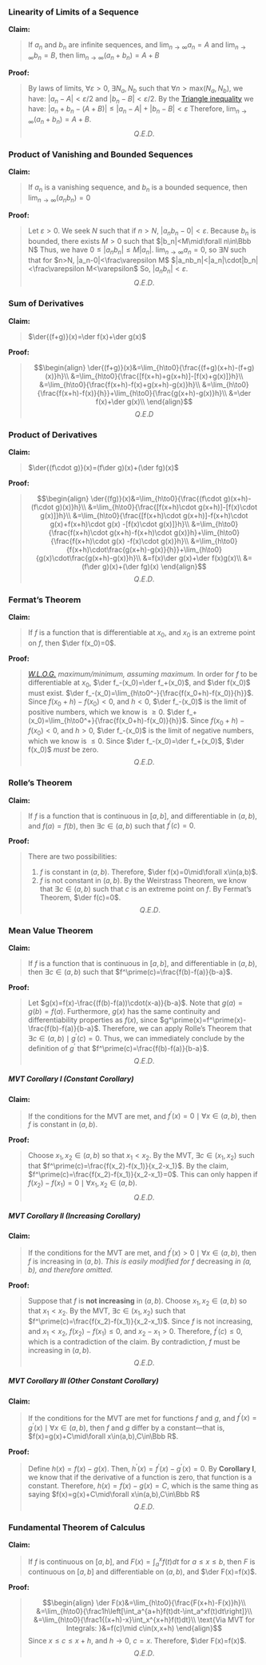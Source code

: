 $\newcommand{\der}[1]{{#1}^\prime}$
### Linearity of Limits of a Sequence
**Claim:**
> If $a_n$ and $b_n$ are infinite sequences, and $\lim_{n\to \infty}{a_n}=A$ and $\lim_{n\to \infty}{b_n}=B$, then $\lim_{n\to \infty}{(a_n+b_n)}=A+B$

**Proof:**
> By laws of limits, $\forall\varepsilon>0,\;\exists N_a,N_b$ such that $\forall n> \text{max}(N_a,N_b)$, we have:
> $|a_n-A|<\varepsilon/2$ and $|b_n-B|<\varepsilon/2$.
> By the [Triangle inequality](https://en.wikipedia.org/wiki/Triangle_inequality) we have:
> $|a_n+b_n-(A+B)|\le|a_n-A|+|b_n-B|<\varepsilon$
> Therefore, $\lim_{n\to \infty}{(a_n+b_n)}=A+B$.
> $$Q.E.D.$$

### Product of Vanishing and Bounded Sequences
**Claim:**
> If $a_n$ is a vanishing sequence, and $b_n$ is a bounded sequence, then $\lim_{n\to \infty}{(a_nb_n)}=0$

**Proof:**
> Let $\varepsilon>0$. We seek $N$ such that if $n>N$, $|a_nb_n-0|<\varepsilon$.
> Because $b_n$ is bounded, there exists $M>0$ such that $|b_n|<M\mid\forall n\in\Bbb N$
> Thus, we have $0\le|a_nb_n|\le M|a_n|$.
> $\lim_{n\to\infty}{a_n}=0$, so $\exists N$ such that for $n>N, |a_n-0|<\frac\varepsilon M$
> $|a_nb_n|<|a_n|\cdot|b_n|<\frac\varepsilon M<\varepsilon$
> So, $|a_nb_n|<\varepsilon$.
> $$Q.E.D.$$

### Sum of Derivatives
**Claim:** 
> $\der{(f+g)}(x)=\der f(x)+\der g(x)$

**Proof:**
> $$\begin{align}
\der{(f+g)}(x)&=\lim_{h\to0}{\frac{(f+g)(x+h)-(f+g)(x)}h}\\
&=\lim_{h\to0}{\frac{[f(x+h)+g(x+h)]-[f(x)+g(x)]}h}\\
&=\lim_{h\to0}{\frac{f(x+h)-f(x)+g(x+h)-g(x)}h}\\
&=\lim_{h\to0}{\frac{f(x+h)-f(x)}{h}}+\lim_{h\to0}{\frac{g(x+h)-g(x)}h}\\
&=\der f(x)+\der g(x)\\
\end{align}$$
> $$Q.E.D$$

### Product of Derivatives
**Claim:**
> $\der{(f\cdot g)}(x)=(f\der g)(x)+(\der fg)(x)$

**Proof:**
> $$\begin{align}
\der{(fg)}(x)&=\lim_{h\to0}{\frac{(f\cdot g)(x+h)-(f\cdot g)(x)}h}\\
&=\lim_{h\to0}{\frac{[f(x+h)\cdot g(x+h)]-[f(x)\cdot g(x)]}h}\\
&=\lim_{h\to0}{\frac{[f(x+h)\cdot g(x+h)]-f(x+h)\cdot g(x)+f(x+h)\cdot g(x) -[f(x)\cdot g(x)]}h}\\
&=\lim_{h\to0}{\frac{f(x+h)\cdot g(x+h)-f(x+h)\cdot g(x)}h}+\lim_{h\to0}{\frac{f(x+h)\cdot g(x) -f(x)\cdot g(x)}h}\\
&=\lim_{h\to0}{f(x+h)\cdot\frac{g(x+h)-g(x)}{h}}+\lim_{h\to0}{g(x)\cdot\frac{g(x+h)-g(x)}h}\\
&=f(x)\der g(x)+\der f(x)g(x)\\
&=(f\der g)(x)+(\der fg)(x)
\end{align}$$
> $$Q.E.D.$$
### Fermat’s Theorem
**Claim:**
> If $f$ is a function that is differentiable at $x_0$, and $x_0$ is an extreme point on $f$, then $\der f(x_0)=0$.

**Proof:**
> *[W.L.O.G.](https://en.wikipedia.org/wiki/Without_loss_of_generality) maximum/minimum, assuming maximum.*
> In order for $f$ to be differentiable at $x_0$, $\der f_-(x_0)=\der f_+(x_0)$, and $\der f(x_0)$ must exist.
> $\der f_-(x_0)=\lim_{h\to0^-}{\frac{f(x_0+h)-f(x_0)}{h}}$. Since $f(x_0+h)-f(x_0)<0$, and $h<0$, 
> $\der f_-(x_0)$ is the limit of positive numbers, which we know is $\ge0$.
> $\der f_+(x_0)=\lim_{h\to0^+}{\frac{f(x_0+h)-f(x_0)}{h}}$. Since $f(x_0+h)-f(x_0)<0$, and $h>0$, 
> $\der f_-(x_0)$ is the limit of negative numbers, which we know is $\le0$.
> Since $\der f_-(x_0)=\der f_+(x_0)$, $\der f(x_0)$ *must* be zero.
$$Q.E.D.$$
### Rolle’s Theorem
**Claim:**
> If $f$ is a function that is continuous in $[a,b]$, and differentiable in $(a,b)$, and $f(a)=f(b)$, then $\exists c\in(a,b)$ such that $f^\prime(c)=0$.

**Proof:**
>There are two possibilities:
> 1. $f$ is constant in $(a,b)$. Therefore, $\der f(x)=0\mid\forall x\in(a,b)$.
> 2. $f$ is not constant in $(a,b)$. By the Weirstrass Theorem, we know that $\exists c\in(a,b)$ such that $c$ is an extreme point on $f$. By Fermat’s Theorem, $\der f(c)=0$.
>$$Q.E.D.$$

### Mean Value Theorem
**Claim:**
> If $f$ is a function that is continuous in $[a,b]$, and differentiable in $(a,b)$, then $\exists c\in(a,b)$ such that $f^\prime(c)=\frac{f(b)-f(a)}{b-a}$.

**Proof:**
> Let $g(x)=f(x)-\frac{(f(b)-f(a))\cdot(x-a)}{b-a}$. Note that $g(a)=g(b)=f(a)$. Furthermore, $g(x)$ has the same continuity and differentiability properties as $f(x)$, since $g^\prime(x)=f^\prime(x)-\frac{f(b)-f(a)}{b-a}$.
> Therefore, we can apply Rolle’s Theorem that $\exists c\in(a,b)\mid g^\prime(c)=0$.
> Thus, we can immediately conclude by the definition of $g^\prime$ that $f^\prime(c)=\frac{f(b)-f(a)}{b-a}$.
> $$Q.E.D.$$
##### MVT Corollary I (Constant Corollary)
**Claim:**
> If the conditions for the MVT are met, and $f^\prime(x)=0\mid\forall x\in(a,b)$, then $f$ is constant in $(a,b)$.

**Proof:**
> Choose $x_1,x_2\in(a,b)$ so that $x_1<x_2$. By the MVT, $\exists c\in(x_1,x_2)$ such that $f^\prime(c)=\frac{f(x_2)-f(x_1)}{x_2-x_1}$.
> By the claim, $f^\prime(c)=\frac{f(x_2)-f(x_1)}{x_2-x_1}=0$. This can only happen if $f(x_2)-f(x_1)=0\mid\forall x_1,x_2\in(a,b)$.
> $$Q.E.D.$$
##### MVT Corollary II (Increasing Corollary)
**Claim:**
> If the conditions for the MVT are met, and $f^\prime(x)>0\mid\forall x\in(a,b)$, then $f$ is increasing in $(a,b)$.
> *This is easily modified for* $f$ decreasing *in $(a,b)$, and therefore omitted.*

**Proof:**
> Suppose that $f$ is **not increasing** in $(a,b)$. Choose $x_1,x_2\in(a,b)$ so that $x_1<x_2$. By the MVT, $\exists c\in(x_1,x_2)$ such that $f^\prime(c)=\frac{f(x_2)-f(x_1)}{x_2-x_1}$.
> Since $f$ is not increasing, and $x_1<x_2$, $f(x_2)-f(x_1)\le0$, and $x_2-x_1>0$. Therefore, $f^\prime(c)\le0$, which is a contradiction of the claim. By contradiction, $f$ must be increasing in $(a,b)$.
> $$Q.E.D.$$
##### MVT Corollary III (Other Constant Corollary)
**Claim:**
> If the conditions for the MVT are met for functions $f$ and $g$, and $f^\prime(x)=g^\prime(x)\mid\forall x\in(a,b)$, then $f$ and $g$ differ by a constant—that is, $f(x)=g(x)+C\mid\forall x\in(a,b),C\in\Bbb R$.

**Proof:**
> Define $h(x)=f(x)-g(x)$. Then, $h^\prime(x)=f^\prime(x)-g^\prime(x)=0$. By **Corollary I**, we know that if the derivative of a function is zero, that function is a constant. Therefore, $h(x)=f(x)-g(x)=C$, which is the same thing as saying $f(x)=g(x)+C\mid\forall x\in(a,b),C\in\Bbb R$
> $$Q.E.D.$$

### Fundamental Theorem of Calculus
**Claim:**
> If $f$ is continuous on $[a,b]$, and $F(x)=\int_a^xf(t)dt$ for $a\le x\le b$, then $F$ is continuous on $[a,b]$ and differentiable on $(a,b)$, and $\der F(x)=f(x)$.

**Proof:**
> $$\begin{align}
\der F(x)&=\lim_{h\to0}{\frac{F(x+h)-F(x)}h}\\
&=\lim_{h\to0}{\frac1h\left[\int_a^{a+h}f(t)dt-\int_a^xf(t)dt\right]}\\
&=\lim_{h\to0}{\frac1{(x+h)-x}\int_x^{x+h}f(t)dt}\\
\text{Via MVT for Integrals: }&=f(c)\mid c\in(x,x+h)
\end{align}$$
> Since $x\le c\le x+h$, and $h\to0$, $c=x$.
> Therefore, $\der F(x)=f(x)$.
> $$Q.E.D.$$